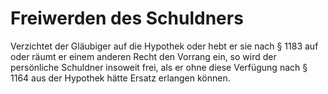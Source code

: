 # Freiwerden des Schuldners

Verzichtet der Gläubiger auf die Hypothek oder hebt er sie nach § 1183 auf oder räumt er einem anderen Recht den Vorrang ein, so wird der persönliche Schuldner insoweit frei, als er ohne diese Verfügung nach § 1164 aus der Hypothek hätte Ersatz erlangen können.
